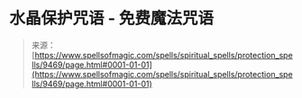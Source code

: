 <!--yml

category: 未分类

date: 2024-06-12 18:45:45

-->

# 水晶保护咒语 - 免费魔法咒语

> 来源：[https://www.spellsofmagic.com/spells/spiritual_spells/protection_spells/9469/page.html#0001-01-01](https://www.spellsofmagic.com/spells/spiritual_spells/protection_spells/9469/page.html#0001-01-01)
